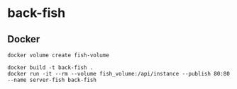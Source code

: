# back-fish

## Docker

```docker
docker volume create fish-volume

docker build -t back-fish .
docker run -it --rm --volume fish_volume:/api/instance --publish 80:80 --name server-fish back-fish
```